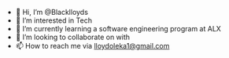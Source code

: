 - 👋 Hi, I’m @Blacklloyds
- 👀 I’m interested in Tech
- 🌱 I’m currently learning a software engineering program at ALX
- 💞️ I’m looking to collaborate on with 
- 📫 How to reach me via lloydoleka1@gmail.com 

<!---
